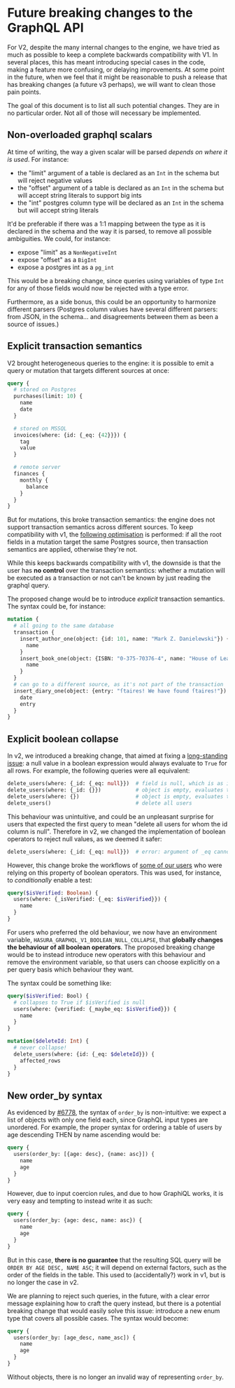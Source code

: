 # Future breaking changes to the GraphQL API

For V2, despite the many internal changes to the engine, we have tried as much as possible to keep a complete backwards compatibility with V1. In several places, this has meant introducing special cases in the code, making a feature more confusing, or delaying improvements. At some point in the future, when we feel that it might be reasonable to push a release that has breaking changes (a future v3 perhaps), we will want to clean those pain points.

The goal of this document is to list all such potential changes. They are in no particular order. Not all of those will necessary be implemented.

## Non-overloaded graphql scalars

At time of writing, the way a given scalar will be parsed *depends on where it is used*. For instance:
- the "limit" argument of a table is declared as an `Int` in the schema but will reject negative values
- the "offset" argument of a table is declared as an `Int` in the schema but will accept string literals to support big ints
- the "int" postgres column type will be declared as an `Int` in the schema but will accept string literals

It'd be preferable if there was a 1:1 mapping between the type as it is declared in the schema and the way it is parsed, to remove all possible ambiguities. We could, for instance:
- expose "limit" as a `NonNegativeInt`
- expose "offset" as a `BigInt`
- expose a postgres int as a `pg_int`

This would be a breaking change, since queries using variables of type `Int` for any of those fields would now be rejected with a type error.

Furthermore, as a side bonus, this could be an opportunity to harmonize different parsers (Postgres column values have several different parsers: from JSON, in the schema... and disagreements between them as been a source of issues.)

## Explicit transaction semantics

V2 brought heterogeneous queries to the engine: it is possible to emit a query or mutation that targets different sources at once:

```graphql
query {
  # stored on Postgres
  purchases(limit: 10) {
    name
    date
  }

  # stored on MSSQL
  invoices(where: {id: {_eq: {42}}}) {
    tag
    value
  }

  # remote server
  finances {
    monthly {
      balance
    }
  }
}
```

But for mutations, this broke transaction semantics: the engine does not support transaction semantics across different sources. To keep compatibility with v1, the [following optimisation](https://github.com/hasura/graphql-engine/commit/71ae144aa623c156064ffe21eb38020ccf315a7a) is performed: if all the root fields in a mutation target the same Postgres source, then transaction semantics are applied, otherwise they're not.

While this keeps backwards compatibility with v1, the downside is that the user has **no control** over the transaction semantics: whether a mutation will be executed as a transaction or not can't be known by just reading the graphql query.

The proposed change would be to introduce *explicit* transaction semantics. The syntax could be, for instance:

```graphql
mutation {
  # all going to the same database
  transaction {
    insert_author_one(object: {id: 101, name: "Mark Z. Danielewski"}) {
      name
    }
    insert_book_one(object: {ISBN: "0-375-70376-4", name: "House of Leaves", author_id: 101}) {
      name
    }
  }
  # can go to a different source, as it's not part of the transaction
  insert_diary_one(object: {entry: "ſtaires! We have found ſtaires!"}) {
    date
    entry
  }
}
```

## Explicit boolean collapse

In v2, we introduced a breaking change, that aimed at fixing a [long-standing issue](https://github.com/hasura/graphql-engine/issues/704): a null value in a boolean expression would always evaluate to `True` for all rows. For example, the following queries were all equivalent:

```graphql
delete_users(where: {_id: {_eq: null}})  # field is null, which is as if it were omitted
delete_users(where: {_id: {}})           # object is empty, evaluates to True for all rows
delete_users(where: {})                  # object is empty, evaluates to True for all rows
delete_users()                           # delete all users
```

This behaviour was unintuitive, and could be an unpleasant surprise for users that expected the first query to mean "delete all users for whom the id column is null". Therefore in v2, we changed the implementation of boolean operators to reject null values, as we deemed it safer:


```graphql
delete_users(where: {_id: {_eq: null}})  # error: argument of _eq cannot be null
```

However, this change broke the workflows of [some of our users](https://github.com/hasura/graphql-engine/issues/6660) who were relying on this property of boolean operators. This was used, for instance, to _conditionally_ enable a test:

```graphql
query($isVerified: Boolean) {
  users(where: {_isVerified: {_eq: $isVerified}}) {
    name
  }
}
```

For users who preferred the old behaviour, we now have an environment variable, `HASURA_GRAPHQL_V1_BOOLEAN_NULL_COLLAPSE`, that **globally changes the behaviour of all boolean operators**. The proposed breaking change would be to instead introduce new operators with this behaviour and remove the environment variable, so that users can choose explicitly on a per query basis which behaviour they want.

The syntax could be something like:

```graphql
query($isVerified: Bool) {
  # collapses to True if $isVerified is null
  users(where: {verified: {_maybe_eq: $isVerified}}) {
    name
  }
}

mutation($deleteId: Int) {
  # never collapse!
  delete_users(where: {id: {_eq: $deleteId}}) {
    affected_rows
  }
}
```

## New order_by syntax

As evidenced by [#6778](https://github.com/hasura/graphql-engine/issues/6778), the syntax of `order_by` is non-intuitive: we expect a list of objects with only one field each, since GraphQL input types are unordered. For example, the proper syntax for ordering a table of users by age descending THEN by name ascending would be:

```graphql
query {
  users(order_by: [{age: desc}, {name: asc}]) {
    name
    age
  }
}
```

However, due to input coercion rules, and due to how GraphiQL works, it is very easy and tempting to instead write it as such:

```graphql
query {
  users(order_by: {age: desc, name: asc}) {
    name
    age
  }
}
```

But in this case, **there is no guarantee** that the resulting SQL query will be `ORDER BY AGE DESC, NAME ASC`; it will depend on external factors, such as the order of the fields in the table. This used to (accidentally?) work in v1, but is no longer the case in v2.

We are planning to reject such queries, in the future, with a clear error message explaining how to craft the query instead, but there is a potential breaking change that would easily solve this issue: introduce a new enum type that covers all possible cases. The syntax would become:

```graphql
query {
  users(order_by: [age_desc, name_asc]) {
    name
    age
  }
}
```

Without objects, there is no longer an invalid way of representing `order_by`.
